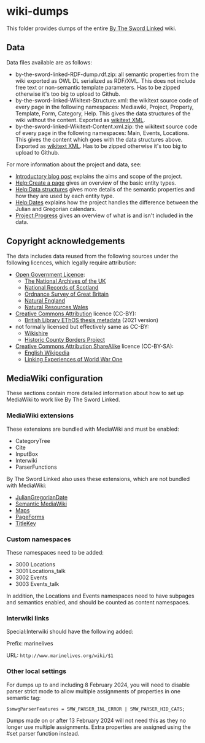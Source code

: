 # wiki-dumps
This folder provides dumps of the entire [By The Sword Linked](https://www.bytheswordlinked.uk/) wiki.

## Data

Data files available are as follows:

- by-the-sword-linked-RDF-dump.rdf.zip: all semantic properties from the wiki exported as OWL DL serialized as RDF/XML. This does not include free text or non-semantic template parameters. Has to be zipped otherwise it's too big to upload to Github.
- by-the-sword-linked-Wikitext-Structure.xml: the wikitext source code of every page in the following namespaces: Mediawiki, Project, Property, Template, Form, Category, Help. This gives the data structures of the wiki without the content. Exported as [wikitext XML](https://www.mediawiki.org/wiki/Help:Export#Export_format).
- by-the-sword-linked-Wikitext-Content.xml.zip: the wikitext source code of every page in the following namespaces: Main, Events, Locations. This gives the content which goes with the data structures above. Exported as [wikitext XML](https://www.mediawiki.org/wiki/Help:Export#Export_format). Has to be zipped otherwise it's too big to upload to Github.

For more information about the project and data, see:

- [Introductory blog post](https://bytheswordlinked.hcommons.org/2019/02/26/introduction/) explains the aims and scope of the project.
- [Help:Create a page](https://www.bytheswordlinked.uk/wiki/Help:Create_a_page) gives an overview of the basic entity types.
- [Help:Data structures](https://www.bytheswordlinked.uk/wiki/Help:Data_structures) gives more details of the semantic properties and how they are used by each entity type.
- [Help:Dates](https://www.bytheswordlinked.uk/wiki/Help:Dates) explains how the project handles the difference between the Julian and Gregorian calendars.
- [Project:Progress](https://www.bytheswordlinked.uk/wiki/Project:Progress) gives an overview of what is and isn't included in the data.

## Copyright acknowledgements

The data includes data reused from the following sources under the following licences, which legally require attribution:

- [Open Government Licence](http://www.nationalarchives.gov.uk/doc/open-government-licence/version/3/):
    - [The National Archives of the UK](https://www.nationalarchives.gov.uk/)
    - [National Records of Scotland](https://www.nrscotland.gov.uk/)
    - [Ordnance Survey of Great Britain](https://www.ordnancesurvey.co.uk/business-government/tools-support/open-data-support)
    - [Natural England](https://data.gov.uk/dataset/21104eeb-4a53-4e41-8ada-d2d442e416e0/national-character-areas-england)
    - [Natural Resources Wales](https://data.gov.uk/dataset/10ba5624-bc9c-47ec-9bfa-69a46620b23d/national-landscape-character-areas-nlca)
- [Creative Commons Attribution](https://creativecommons.org/licenses/by/4.0/) licence (CC-BY):
    - [British Library EThOS thesis metadata](https://doi.org/10.23636/ybpt-nh33) (2021 version)
- not formally licensed but effectively same as CC-BY:
    - [Wikishire](http://wikishire.co.uk/lookup/)
    - [Historic County Borders Project](http://www.county-borders.co.uk/)
- [Creative Commons Attribution ShareAlike](https://creativecommons.org/licenses/by-sa/4.0/) licence (CC-BY-SA):
    - [English Wikipedia](https://en.wikipedia.org/wiki/Main_Page)
    - [Linking Experiences of World War One](https://www.collaborativecollections.org/WorldWarOne/Main_Page)

 ## MediaWiki configuration

 These sections contain more detailed information about how to set up MediaWiki to work like By The Sword Linked.

 ### MediaWiki extensions

 These extensions are bundled with MediaWiki and must be enabled:

 - CategoryTree
 - Cite
 - InputBox
 - Interwiki
 - ParserFunctions

 By The Sword Linked also uses these extensions, which are not bundled with MediaWiki:

 - [JulianGregorianDate](https://github.com/bytheswordlinkd/julian-gregorian-date)
 - [Semantic MediaWiki](https://www.semantic-mediawiki.org/)
 - [Maps](https://maps.extension.wiki/)
 - [PageForms](https://www.mediawiki.org/wiki/Extension:Page_Forms)
 - [TitleKey](https://www.mediawiki.org/wiki/Extension:TitleKey)

 ### Custom namespaces

 These namespaces need to be added:

 - 3000 Locations
 - 3001 Locations_talk
 - 3002 Events
 - 3003 Events_talk

In addition, the Locations and Events namespaces need to have subpages and semantics enabled, and should be counted as content namespaces.

 ### Interwiki links

Special:Interwiki should have the following added:

Prefix: marinelives

URL: `http://www.marinelives.org/wiki/$1`

 ### Other local settings

For dumps up to and including 8 February 2024, you will need to disable parser strict mode to allow multiple assignments of properties in one semantic tag:

`$smwgParserFeatures = SMW_PARSER_INL_ERROR | SMW_PARSER_HID_CATS;`

Dumps made on or after 13 February 2024 will not need this as they no longer use multiple assignments. Extra properties are assigned using the #set parser function instead.
